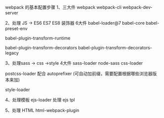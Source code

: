 webpack 的基本配置步骤
1、三大件
webpack
webpack-cli
webpack-dev-server

2、处理 JS -> ES6   ES7 ES8   装饰器
6大件
babel-loader@7
babel-core
babel-preset-env

babel-plugin-transform-runtime

babel-plugin-transform-decorators
babel-plugin-transform-decorators-legacy

3、处理sass -> css ->style
4大件
sass-loader
node-sass
css-loader

postcss-loader 配合 autoprefixer (可自动加前缀，需要配置根据哪些浏览器版本来加)

style-loader

4、处理模板
ejs-loader  处理 ejs tpl

5、处理 HTML
html-webpack-plugin